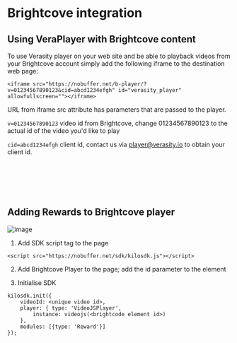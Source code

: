 # Brightcove integration
## Using VeraPlayer with Brightcove content

To use Verasity player on your web site and be able to playback videos from your Brightcove account simply add the following iframe to the destination web page:
```
<iframe src="https://nobuffer.net/b-player/?v=01234567890123&cid=abcd1234efgh" id="verasity_player" allowfullscreen=""></iframe>
```
URL from iframe src attribute has parameters that are passed to the player.

```v=01234567890123``` video id from Brightcove, change 01234567890123 to the actual id of the video you'd like to play

```cid=abcd1234efgh``` client id, contact us via player@verasity.io to obtain your client id.

### &nbsp;
### &nbsp;

## Adding Rewards to Brightcove player

![image](https://raw.githubusercontent.com/verasitytech/docs/master/integrations/img/Brightcove.png)
 
1. Add SDK script tag to the page
```
<script src="https://nobuffer.net/sdk/kilosdk.js"></script>
```

2. Add Brightcove Player to the page; add the id parameter to the element

3. Initialise SDK
```
kilosdk.init({
	videoId: <unique video id>,
	player: { type: 'VideoJSPlayer',
		instance: videojs(<brightcode element id>)
	},
	modules: [{type: 'Reward'}]
});
```
